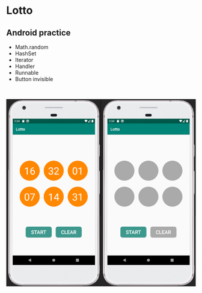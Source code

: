 Lotto
=
Android practice
-
* Math.random
* HashSet
* Iterator
* Handler
* Runnable
* Button invisible
<br>

![](https://github.com/SwingGao2020/Lotto/blob/master/preview.jpg)




